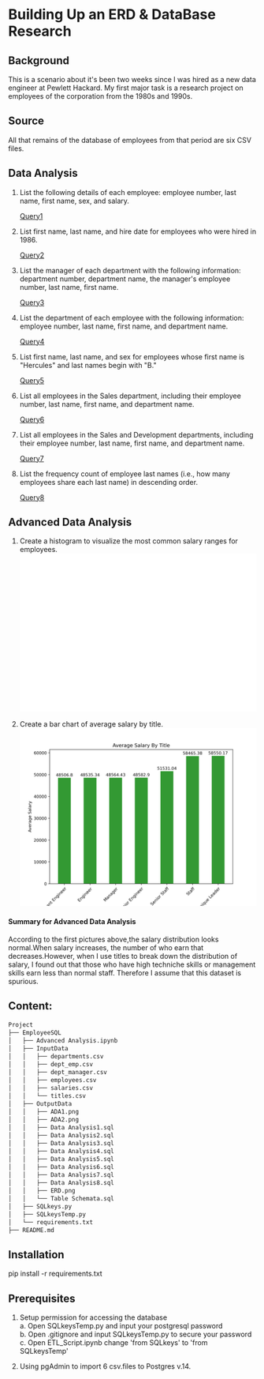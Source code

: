 # Building Up an ERD & DataBase Research


## Background

This is a scenario about it's been two weeks since I was hired as a new data engineer at Pewlett Hackard. My first major task is a research project on employees of the corporation from the 1980s and 1990s. 


## Source

All that remains of the database of employees from that period are six CSV files.  


## Data Analysis

1. List the following details of each employee: employee number, last name, first name, sex, and salary.  

    <a href='https://github.com/LynHJ/SQL-Database/blob/396293c9dd0652995c46ec100865d71d29c8079d/EmployeeSQL/OutputData/Data%20Analysis1.sql'>Query1</a>
 
2. List first name, last name, and hire date for employees who were hired in 1986.  

    <a href='https://github.com/LynHJ/SQL-Database/blob/dcba889b68f833a004000e946988e19f106a9bfe/EmployeeSQL/OutputData/Data%20Analysis2.sql'>Query2</a>

3. List the manager of each department with the following information: department number, department name, the manager's employee number, last name, first name.  

    <a href='https://github.com/LynHJ/SQL-Database/blob/dcba889b68f833a004000e946988e19f106a9bfe/EmployeeSQL/OutputData/Data%20Analysis3.sql'>Query3</a>

4. List the department of each employee with the following information: employee number, last name, first name, and department name.  

    <a href='https://github.com/LynHJ/SQL-Database/blob/dcba889b68f833a004000e946988e19f106a9bfe/EmployeeSQL/OutputData/Data%20Analysis4.sql'>Query4</a>

5. List first name, last name, and sex for employees whose first name is "Hercules" and last names begin with "B."  

    <a href='https://github.com/LynHJ/SQL-Database/blob/dcba889b68f833a004000e946988e19f106a9bfe/EmployeeSQL/OutputData/Data%20Analysis5.sql'>Query5</a>

6. List all employees in the Sales department, including their employee number, last name, first name, and department name.  

    <a href='https://github.com/LynHJ/SQL-Database/blob/dcba889b68f833a004000e946988e19f106a9bfe/EmployeeSQL/OutputData/Data%20Analysis6.sql'>Query6</a>

7. List all employees in the Sales and Development departments, including their employee number, last name, first name, and department name.  

    <a href='https://github.com/LynHJ/SQL-Database/blob/dcba889b68f833a004000e946988e19f106a9bfe/EmployeeSQL/OutputData/Data%20Analysis7.sql'>Query7</a>

8. List the frequency count of employee last names (i.e., how many employees share each last name) in descending order.  

    <a href='https://github.com/LynHJ/SQL-Database/blob/dcba889b68f833a004000e946988e19f106a9bfe/EmployeeSQL/OutputData/Data%20Analysis8.sql'>Query8</a>

## Advanced Data Analysis

1. Create a histogram to visualize the most common salary ranges for employees.  
![alt text](https://github.com/LynHJ/SQL/blob/45526bce8feaa9ec61d5d74de4df55963cf83cd3/EmployeeSQL/OutputData/ADA1.png) 

2. Create a bar chart of average salary by title.  
![alt text](https://github.com/LynHJ/SQL/blob/45526bce8feaa9ec61d5d74de4df55963cf83cd3/EmployeeSQL/OutputData/ADA2.png)  

#### Summary for Advanced Data Analysis

According to the first pictures above,the salary distribution looks normal.When salary increases, the number of who earn that decreases.However, when I use titles to break down the distribution of salary, I found out that those who have high techniche skills or management skills earn less than normal staff. Therefore I assume that this dataset is spurious.


## Content:
```
Project  
├── EmployeeSQL
│   ├── Advanced Analysis.ipynb
│   ├── InputData
│   │   ├── departments.csv
│   │   ├── dept_emp.csv
│   │   ├── dept_manager.csv
│   │   ├── employees.csv
│   │   ├── salaries.csv
│   │   └── titles.csv
│   ├── OutputData
│   │   ├── ADA1.png
│   │   ├── ADA2.png
│   │   ├── Data Analysis1.sql
│   │   ├── Data Analysis2.sql
│   │   ├── Data Analysis3.sql
│   │   ├── Data Analysis4.sql
│   │   ├── Data Analysis5.sql
│   │   ├── Data Analysis6.sql
│   │   ├── Data Analysis7.sql
│   │   ├── Data Analysis8.sql
│   │   ├── ERD.png
│   │   └── Table Schemata.sql
│   ├── SQLkeys.py
│   ├── SQLkeysTemp.py
│   └── requirements.txt
├── README.md

```
   

## Installation

pip install -r requirements.txt

## Prerequisites

1. Setup permission for accessing the database  
a. Open SQLkeysTemp.py and input your postgresql password    
b. Open .gitignore and input SQLkeysTemp.py to secure your password   
c. Open ETL_Script.ipynb change 'from SQLkeys' to 'from SQLkeysTemp'

2. Using pgAdmin to import 6 csv.files to Postgres v.14.    




